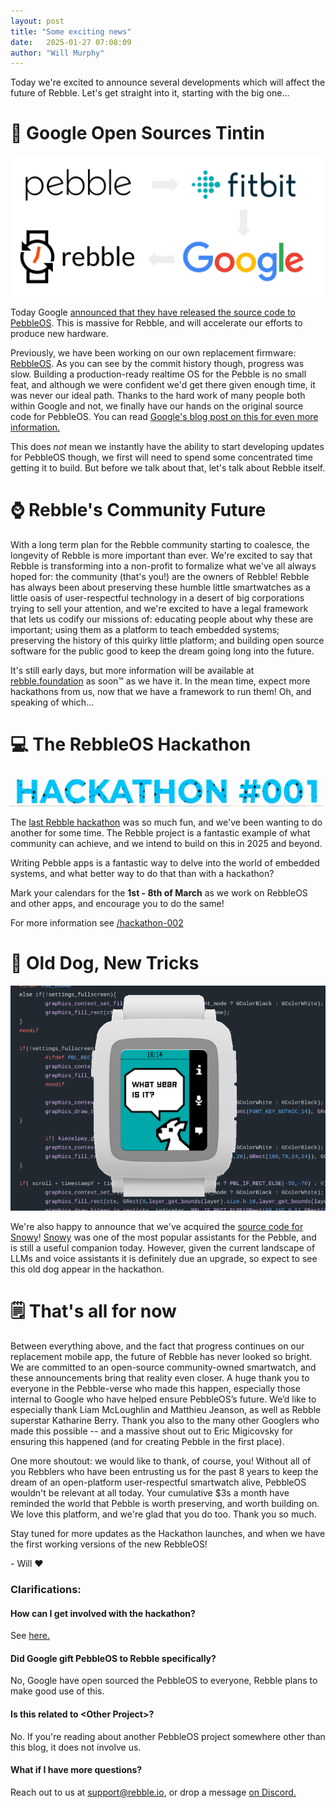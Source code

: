 ```yaml
---
layout: post
title: "Some exciting news"
date:   2025-01-27 07:08:09
author: "Will Murphy"
---
```


Today we're excited to announce several developments which will affect the future of Rebble. Let's get straight into it, starting with the big one...


# 🎉 Google Open Sources Tintin

![](/images/tintin-blog-post/the-loop.png)

Today Google [announced that they have released the source code to PebbleOS](https://github.com/google/pebble). This is massive for Rebble, 
and will accelerate our efforts to produce new hardware.

Previously, we have been working on our own replacement firmware: [RebbleOS](https://github.com/pebble-dev/RebbleOS). As you can see by the commit history though, progress was slow.
Building a production-ready realtime OS for the Pebble is no small feat, and although we were confident we'd get there given enough time, it was never our ideal path.
Thanks to the hard work of many people both within Google and not, we finally have our hands on the original source code for PebbleOS. You can read [Google's blog post on this for even more information.](https://opensource.googleblog.com/2025/01/see-code-that-powered-pebble-smartwatches.html)

This does _not_ mean we instantly have the ability to start developing updates for PebbleOS though, we first will need to spend some concentrated time getting it to build. 
But before we talk about that, let's talk about Rebble itself.

<!--more-->

# ⌚ Rebble's Community Future

With a long term plan for the Rebble community starting to coalesce, the
longevity of Rebble is more important than ever.  We're excited to say that
Rebble is transforming into a non-profit to formalize what we've all always
hoped for: the community (that's you!) are the owners of Rebble!  Rebble has
always been about preserving these humble little smartwatches as a little
oasis of user-respectful technology in a desert of big corporations trying
to sell your attention, and we're excited to have a legal framework that
lets us codify our missions of: educating people about why these are
important; using them as a platform to teach embedded systems; preserving
the history of this quirky little platform; and building open source
software for the public good to keep the dream going long into the future.

It's still early days, but more information will be available at [rebble.foundation](https://rebble.foundation) as soon:tm: as we have it. 
In the mean time, expect more hackathons from us, now that we have a
framework to run them!  Oh, and speaking of which...

# 💻 The RebbleOS Hackathon

![](/images/tintin-blog-post/hackathon-002.gif)

The [last Rebble hackathon](/2023/05/12/a-look-back-at-the-rebble-hackathon.html) was so much fun, and we've been wanting to do another for some time. 
The Rebble project is a fantastic example of what community can achieve, and we intend to build on this in 2025 and beyond. 

Writing Pebble apps is a fantastic way to delve into the world of embedded systems, and what better way to do that than with a hackathon?

Mark your calendars for the **1st - 8th of March** as we work on RebbleOS and other apps, and encourage you to do the same!

For more information see [/hackathon-002](/hackathon-002)

# 🐶 Old Dog, New Tricks

![](/images/tintin-blog-post/snowy.png)

We're also happy to announce that we've acquired the [source code for Snowy](https://github.com/pebble-dev/snowy)! 
[Snowy](https://apps.rebble.io/en_US/application/561960c8a1dd2652af00000d) was one of the most popular assistants for the Pebble, and is still a useful companion today.
However, given the current landscape of LLMs and voice assistants it is definitely due an upgrade, so expect to see this old dog appear in the hackathon.

# 🗒️ That's all for now

Between everything above, and the fact that progress continues on our replacement mobile app, the future of Rebble has never looked so bright. We are committed to an open-source community-owned smartwatch, and these announcements bring that reality even closer.
A huge thank you to everyone in the Pebble-verse who made this happen, especially those internal to Google who have helped ensure PebbleOS’s future. We’d like to especially thank Liam McLoughlin and Matthieu Jeanson, as well as Rebble superstar Katharine Berry. Thank you also to the many other Googlers who made this possible -- and a massive shout out to Eric Migicovsky for ensuring this happened (and for creating Pebble in the first place).

One more shoutout: we would like to thank, of course, you!  Without all of you Rebblers who have been entrusting us for the past 8 years to keep the dream of an open-platform user-respectful smartwatch alive, PebbleOS wouldn't be relevant at all today.  Your cumulative $3s a month have reminded the world that Pebble is worth preserving, and worth building on.  We love this platform, and we're glad that you do too.  Thank you so much.

Stay tuned for more updates as the Hackathon launches, and when we have the first working versions of the new RebbleOS!

\- Will ❤️





### Clarifications:

#### How can I get involved with the hackathon?
See [here.](/hackathon-002/)

#### Did Google gift PebbleOS to Rebble specifically?
No, Google have open sourced the PebbleOS to everyone, Rebble plans to make good use of this.

#### Is this related to \<Other Project\>?
No. If you're reading about another PebbleOS project somewhere other than this blog, it does not involve us.

#### What if I have more questions?
Reach out to us at support@rebble.io, or drop a message [on Discord.](/discord)

